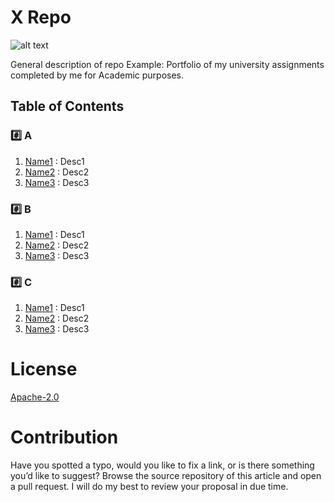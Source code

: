 # X Repo
![alt text](link)

General description of repo
Example: Portfolio of my university assignments completed by me for Academic purposes.

## Table of Contents

### #️⃣ A

1. [Name1](link1) : Desc1
2. [Name2](link2) : Desc2
3. [Name3](link3) : Desc3

	
### #️⃣ B

1. [Name1](link1) : Desc1
2. [Name2](link2) : Desc2
3. [Name3](link3) : Desc3


### #️⃣ C

1. [Name1](link1) : Desc1
2. [Name2](link2) : Desc2
3. [Name3](link3) : Desc3


# License

[Apache-2.0](http://www.apache.org/licenses/LICENSE-2.0)    


# Contribution

Have you spotted a typo, would you like to fix a link, or is there something you’d like to suggest? Browse the source repository of this article and open a pull request. I will do my best to review your proposal in due time.
